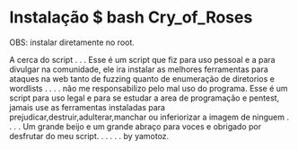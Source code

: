 Instalação
$ bash Cry_of_Roses
===============================
OBS: instalar diretamente no root.

A cerca do script
.
.
.
Esse é um script que fiz para uso pessoal e a para divulgar na comunidade, ele ira instalar as melhores ferramentas para 
ataques na web tanto de fuzzing quanto de enumeração de diretorios e wordlists
.
.
.
.
não me responsabilizo pelo mal uso do programa. Esse é um script para uso legal e para se estudar a area de programação e pentest, jamais use as ferramentas instaladas para prejudicar,destruir,adulterar,manchar ou inferiorizar a imagem de ninguem
.
.
.
.
Um grande beijo e um grande abraço para voces e obrigado por desfrutar do meu script.
.
.
.
.
.
by yamotoz.

